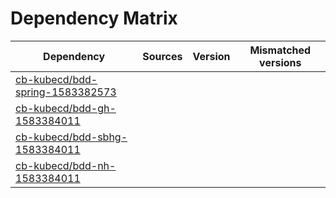 # Dependency Matrix

Dependency | Sources | Version | Mismatched versions
---------- | ------- | ------- | -------------------
[cb-kubecd/bdd-spring-1583382573](https://github.com/cb-kubecd/bdd-spring-1583382573.git) |  | []() | 
[cb-kubecd/bdd-gh-1583384011](https://github.com/cb-kubecd/bdd-gh-1583384011.git) |  | []() | 
[cb-kubecd/bdd-sbhg-1583384011](https://github.com/cb-kubecd/bdd-sbhg-1583384011.git) |  | []() | 
[cb-kubecd/bdd-nh-1583384011](https://github.com/cb-kubecd/bdd-nh-1583384011.git) |  | []() | 
